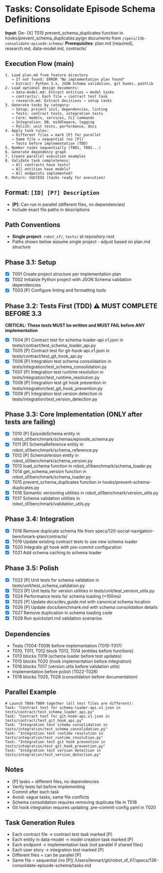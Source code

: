 # Tasks: Consolidate Episode Schema Definitions

**Input**: De- [X] T015 prevent_schema_duplicates function in hooks/prevent_schema_duplicates.pyign documents from `/specs/136-consolidate-episode-schema/`
**Prerequisites**: plan.md (required), research.md, data-model.md, contracts/

## Execution Flow (main)
```
1. Load plan.md from feature directory
   → If not found: ERROR "No implementation plan found"
   → Extract: Python 3.x, JSON Schema validation, git hooks, pathlib
2. Load optional design documents:
   → data-model.md: Extract entities → model tasks
   → contracts/: Each file → contract test task
   → research.md: Extract decisions → setup tasks
3. Generate tasks by category:
   → Setup: project init, dependencies, linting
   → Tests: contract tests, integration tests
   → Core: models, services, CLI commands
   → Integration: DB, middleware, logging
   → Polish: unit tests, performance, docs
4. Apply task rules:
   → Different files = mark [P] for parallel
   → Same file = sequential (no [P])
   → Tests before implementation (TDD)
5. Number tasks sequentially (T001, T002...)
6. Generate dependency graph
7. Create parallel execution examples
8. Validate task completeness:
   → All contracts have tests?
   → All entities have models?
   → All endpoints implemented?
9. Return: SUCCESS (tasks ready for execution)
```

## Format: `[ID] [P?] Description`
- **[P]**: Can run in parallel (different files, no dependencies)
- Include exact file paths in descriptions

## Path Conventions
- **Single project**: `robot_sf/`, `tests/` at repository root
- Paths shown below assume single project - adjust based on plan.md structure

## Phase 3.1: Setup
- [X] T001 Create project structure per implementation plan
- [X] T002 Initialize Python project with JSON Schema validation dependencies
- [X] T003 [P] Configure linting and formatting tools

## Phase 3.2: Tests First (TDD) ⚠️ MUST COMPLETE BEFORE 3.3
**CRITICAL: These tests MUST be written and MUST FAIL before ANY implementation**
- [X] T004 [P] Contract test for schema-loader-api.v1.json in tests/contract/test_schema_loader_api.py
- [X] T005 [P] Contract test for git-hook-api.v1.json in tests/contract/test_git_hook_api.py
- [X] T006 [P] Integration test schema consolidation in tests/integration/test_schema_consolidation.py
- [X] T007 [P] Integration test runtime resolution in tests/integration/test_runtime_resolution.py
- [X] T008 [P] Integration test git hook prevention in tests/integration/test_git_hook_prevention.py
- [X] T009 [P] Integration test version detection in tests/integration/test_version_detection.py

## Phase 3.3: Core Implementation (ONLY after tests are failing)
- [X] T010 [P] EpisodeSchema entity in robot_sf/benchmark/schemas/episode_schema.py
- [X] T011 [P] SchemaReference entity in robot_sf/benchmark/schema_reference.py
- [X] T012 [P] SchemaVersion entity in robot_sf/benchmark/schema_version.py
- [X] T013 load_schema function in robot_sf/benchmark/schema_loader.py
- [X] T014 get_schema_version function in robot_sf/benchmark/schema_loader.py
- [X] T015 prevent_schema_duplicates function in hooks/prevent-schema-duplicates.py
- [X] T016 Semantic versioning utilities in robot_sf/benchmark/version_utils.py
- [X] T017 Schema validation utilities in robot_sf/benchmark/validation_utils.py

## Phase 3.4: Integration
- [X] T018 Remove duplicate schema file from specs/120-social-navigation-benchmark-plan/contracts/
- [X] T019 Update existing contract tests to use new schema loader
- [X] T020 Integrate git hook with pre-commit configuration
- [X] T021 Add schema caching to schema loader

## Phase 3.5: Polish
- [X] T022 [P] Unit tests for schema validation in tests/unit/test_schema_validation.py
- [X] T023 [P] Unit tests for version utilities in tests/unit/test_version_utils.py
- [X] T024 Performance tests for schema loading (<100ms)
- [X] T025 [P] Update docs/dev_guide.md with canonical schema location
- [X] T026 [P] Update docs/benchmark.md with schema consolidation details
- [X] T027 Remove duplication in schema loading code
- [X] T028 Run quickstart.md validation scenarios

## Dependencies
- Tests (T004-T009) before implementation (T010-T017)
- T010, T011, T012 block T013, T014 (entities before functions)
- T013 blocks T019 (schema loader before test updates)
- T015 blocks T020 (hook implementation before integration)
- T016 blocks T017 (version utils before validation utils)
- Implementation before polish (T022-T028)
- T018 blocks T025, T026 (consolidation before documentation)

## Parallel Example
```
# Launch T004-T009 together (all test files are different):
Task: "Contract test for schema-loader-api.v1.json in tests/contract/test_schema_loader_api.py"
Task: "Contract test for git-hook-api.v1.json in tests/contract/test_git_hook_api.py"
Task: "Integration test schema consolidation in tests/integration/test_schema_consolidation.py"
Task: "Integration test runtime resolution in tests/integration/test_runtime_resolution.py"
Task: "Integration test git hook prevention in tests/integration/test_git_hook_prevention.py"
Task: "Integration test version detection in tests/integration/test_version_detection.py"
```

## Notes
- [P] tasks = different files, no dependencies
- Verify tests fail before implementing
- Commit after each task
- Avoid: vague tasks, same file conflicts
- Schema consolidation requires removing duplicate file in T018
- Git hook integration requires updating .pre-commit-config.yaml in T020

## Task Generation Rules
- Each contract file → contract test task marked [P]
- Each entity in data-model → model creation task marked [P]
- Each endpoint → implementation task (not parallel if shared files)
- Each user story → integration test marked [P]
- Different files = can be parallel [P]
- Same file = sequential (no [P])</content>
<parameter name="filePath">/Users/lennart/git/robot_sf_ll7/specs/136-consolidate-episode-schema/tasks.md